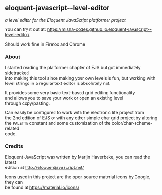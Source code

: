 ## eloquent-javascript--level-editor
*a level editor for the Eloquent JavaScript platformer project*

You can try it out at: https://misha-codes.github.io/eloquent-javascript--level-editor/

Should work fine in Firefox and Chrome  

### About

I started reading the platformer chapter of EJS but got immediately sidetracked  
into making this tool since making your own levels is fun, but working with  
level strings in a regular text editor is absolutely not.  

It provides some very basic text-based grid editing functionality  
and allows you to save your work or open an existing level   
through copy/pasting.

Can easily be configured to work with the electronic life project from  
the 2nd edition of EJS or with any other simple char grid project by altering  
the `PALETTE` constant and some customization of the color/char-scheme-related  
code.

### Credits

Eloquent JavaScript was written by Marijn Haverbeke, you can read the latest  
edition at http://eloquentjavascript.net/

Icons used in this project are the open source material icons by Google, they can  
be found at https://material.io/icons/
